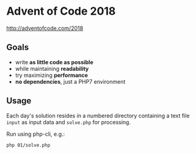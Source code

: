 # Advent of Code 2018
http://adventofcode.com/2018

## Goals

* write **as little code as possible**
* while maintaining **readability**
* try maximizing **performance**
* **no dependencies**, just a PHP7 environment

## Usage

Each day's solution resides in a numbered directory containing a text file `input` as input data and `solve.php` for processing.

Run using php-cli, e.g.:

`php 01/solve.php`
